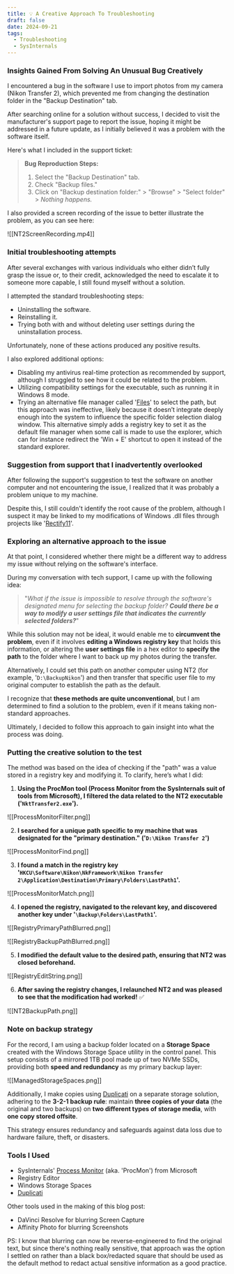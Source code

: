 ```yaml
---
title: 💡 A Creative Approach To Troubleshooting
draft: false
date: 2024-09-21
tags:
  - Troubleshooting
  - SysInternals
---
```

### Insights Gained From Solving An Unusual Bug Creatively

I encountered a bug in the software I use to import photos from my camera (Nikon Transfer 2), which prevented me from changing the destination folder in the "Backup Destination" tab.

After searching online for a solution without success, I decided to visit the manufacturer's support page to report the issue, hoping it might be addressed in a future update, as I initially believed it was a problem with the software itself.

Here's what I included in the support ticket:

> **Bug Reproduction Steps:**
> 
> 1. Select the "Backup Destination" tab.
> 2. Check "Backup files."
> 3. Click on "Backup destination folder:" > "Browse" > "Select folder" > _Nothing happens._

I also provided a screen recording of the issue to better illustrate the problem, as you can see here:

![[NT2ScreenRecording.mp4]]

### Initial troubleshooting attempts

After several exchanges with various individuals who either didn’t fully grasp the issue or, to their credit, acknowledged the need to escalate it to someone more capable, I still found myself without a solution.

I attempted the standard troubleshooting steps:

- Uninstalling the software.
- Reinstalling it.
- Trying both with and without deleting user settings during the uninstallation process.

Unfortunately, none of these actions produced any positive results.


I also explored additional options:

- Disabling my antivirus real-time protection as recommended by support, although I struggled to see how it could be related to the problem.
- Utilizing compatibility settings for the executable, such as running it in Windows 8 mode.
- Trying an alternative file manager called '[Files](https://github.com/files-community/Files)' to select the path, but this approach was ineffective, likely because it doesn’t integrate deeply enough into the system to influence the specific folder selection dialog window. This alternative simply adds a registry key to set it as the default file manager when some call is made to use the explorer, which can for instance redirect the 'Win + E' shortcut to open it instead of the standard explorer.


### Suggestion from support that I inadvertently overlooked 

After following the support's suggestion to test the software on another computer and not encountering the issue, I realized that it was probably a problem unique to my machine.

Despite this, I still couldn't identify the root cause of the problem, although I suspect it may be linked to my modifications of Windows .dll files through projects like '[Rectify11](https://github.com/Rectify11/Installer)'.


### Exploring an alternative approach to the issue

At that point, I considered whether there might be a different way to address my issue without relying on the software's interface.

During my conversation with tech support, I came up with the following idea: 

> "*What if the issue is impossible to resolve through the software's designated menu for selecting the backup folder? **Could there be a way to modify a user settings file that indicates the currently selected folders?***"

While this solution may not be ideal, it would enable me to **circumvent the problem**, even if it involves **editing a Windows registry key** that holds this information, or altering the **user settings file** in a hex editor to **specify the path** to the folder where I want to back up my photos during the transfer.

Alternatively, I could set this path on another computer using NT2 (for example, '`D:\BackupNikon`') and then transfer that specific user file to my original computer to establish the path as the default.

I recognize that **these methods are quite unconventional**, but I am determined to find a solution to the problem, even if it means taking non-standard approaches.

Ultimately, I decided to follow this approach to gain insight into what the process was doing.

### Putting the creative solution to the test

The method was based on the idea of checking if the "path" was a value stored in a registry key and modifying it. To clarify, here’s what I did:

1. **Using the ProcMon tool (Process Monitor from the SysInternals suit of tools from Microsoft), I filtered the data related to the NT2 executable ('`NktTransfer2.exe`').**

![[ProcessMonitorFilter.png]]

2. **I searched for a unique path specific to my machine that was designated for the "primary destination." ('`D:\Nikon Transfer 2`')**

![[ProcessMonitorFind.png]]

3. **I found a match in the registry key '`HKCU\Software\Nikon\NkFramework\Nikon Transfer 2\Application\Destination\Primary\Folders\LastPath1`'.**

![[ProcessMonitorMatch.png]]


4. **I opened the registry, navigated to the relevant key, and discovered another key under '`\Backup\Folders\LastPath1`'.**


![[RegistryPrimaryPathBlurred.png]]

![[RegistryBackupPathBlurred.png]]

5. **I modified the default value to the desired path, ensuring that NT2 was closed beforehand.**

![[RegistryEditString.png]]

6. **After saving the registry changes, I relaunched NT2 and was pleased to see that the modification had worked!** ✅

![[NT2BackupPath.png]]

### Note on backup strategy

For the record, I am using a backup folder located on a **Storage Space** created with the Windows Storage Space utility in the control panel. This setup consists of a mirrored 1TB pool made up of two NVMe SSDs, providing both **speed and redundancy** as my primary backup layer:


![[ManagedStorageSpaces.png]]


Additionally, I make copies using [Duplicati](https://github.com/duplicati/duplicati) on a separate storage solution, adhering to the **3-2-1 backup rule**: maintain **three copies of your data** (the original and two backups) on **two different types of storage media**, with **one copy stored offsite**. 

This strategy ensures redundancy and safeguards against data loss due to hardware failure, theft, or disasters.

### Tools I Used

- SysInternals' [Process Monitor](https://learn.microsoft.com/en-us/sysinternals/downloads/procmon) (aka. 'ProcMon') from Microsoft
- Registry Editor
- Windows Storage Spaces
- [Duplicati](https://github.com/duplicati/duplicati)

Other tools used in the making of this blog post:
- DaVinci Resolve for blurring Screen Capture
- Affinity Photo for blurring Screenshots


PS: I know that blurring can now be reverse-engineered to find the original text, but since there's nothing really sensitive, that approach was the option I settled on rather than a black box/redacted square that should be used as the default method to redact actual sensitive information as a good practice.